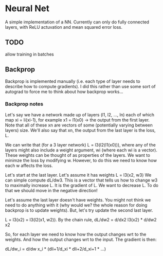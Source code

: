 # Neural Net

A simple implementation of a NN. Currently can only do fully connected layers, with ReLU actuvation and mean squared error loss.

## TODO

allow training in batches

## Backprop

Backprop is implemented manually (i.e. each type of layer needs to describe how to compute gradients). I did this rather than use some sort of autograd to force me to think about how backprop works...

### Backprop notes

Let's say we have a network made up of layers (l1, l2, ..., ln) each of which map xi = li(xi-1), for example x1 = l1(x0) -> the output from the first layer.
Note that all of these xn are vectors of some (potentially varying between layers) size.
We'll also say that xn, the output from the last layer is the loss, L.

We can write that (for a 3 layer network) L = l3(l2(l1(x0))), where any of the layers might also include a weight argument, wi (where each wi is a vector). These weights can be thought of as properties of the layers.
We want to minimze the loss by modifying w. However, to do this we need to know how each w affects the loss.

Let's start at the last layer. Let's assume it has weights
L = l3(x2, w3)
We can simple compute dL/dw3. This is a vector that tells us how to change w3 to maximally increase L. It is the gradient of L.
We want to decrease L. To do that we should move in the negative direction!

Let's assume the last layer doesn't have weights. You might not think we need to do anything with it (why would we? the whole reason for doing backprop is to update weights). But, let's try update the second last layer.

L = l3(x2) = l3(l2(x1, w2)).
By the chain rule, dL/dw2 = d/dx2 l3(x2) * d/dw2 x2

So, for each layer we need to know how the output changes wrt to the weights.
And how the output changes wrt to the input.
The gradient is then:

dL/dw_i = d/dw x_i * (dli+1/d_xi * dli+2/d_xi+1 * ...)

